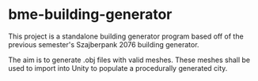 # bme-building-generator

This project is a standalone building generator program based off of the previous semester's Szajberpank 2076 building generator.

The aim is to generate .obj files with valid meshes. These meshes shall be used to import into Unity to populate a procedurally generated city.
